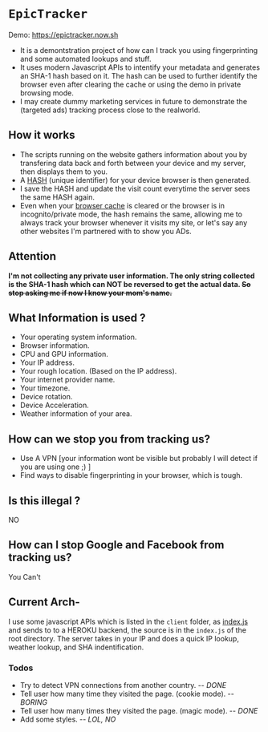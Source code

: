 # `EpicTracker`
Demo: https://epictracker.now.sh
- It is a demontstration project of how can I track you using fingerprinting and some automated lookups and stuff.
- It uses modern Javascript APIs to intentify your metadata and generates an SHA-1 hash based on it. The hash can be used to further identify the browser even after clearing the cache or using the demo in private browsing mode.
- I may create dummy marketing services in future to demonstrate the (targeted ads) tracking process close to the realworld.

## How it works
- The scripts running on the website gathers information about you by transfering data back and forth between your device and my server, then displays them to you.
- A [HASH](https://en.wikipedia.org/wiki/Cryptographic_hash_function) (unique identifier) for your device browser is then generated.
- I save the HASH and update the visit count everytime the server sees the same HASH again.
- Even when your [browser cache](https://www.bigcommerce.com/ecommerce-answers/what-browser-cache-and-why-it-important/) is cleared or the browser is in incognito/private mode, the hash remains the same, allowing me to always track your browser whenever it visits my site, or let's say any other websites I'm partnered with to show you ADs.

## Attention
**I'm not collecting any private user information. The only string collected is the SHA-1 hash which can NOT be reversed to get the actual data. <del>So stop asking me if now I know your mom's name. </del>**

## What Information is used ?
- Your operating system information.
- Browser information.
- CPU and GPU information.
- Your IP address.
- Your rough location. (Based on the IP address).
- Your internet provider name.
- Your timezone.
- Device rotation.
- Device Acceleration.
- Weather information of your area.

## How can we stop you from tracking us?
- Use A VPN [your information wont be visible but probably I will detect if you are using one ;) ]
- Find ways to disable fingerprinting in your browser, which is tough.


## Is this illegal ?

NO

## How can I stop Google and Facebook from tracking us?

You Can't

## Current Arch-
I use some javascript APIs which is listed in the `client` folder, as [index.js](https://github.com/ujjwal-kr/ip-sniff/blob/main/client/index.js) and sends to to a HEROKU backend, the source is in the `index.js` of the root directory. The server takes in your IP and does a quick IP lookup, weather lookup, and SHA indentification.

### Todos
- Try to detect VPN connections from another country. -- *DONE*
- Tell user how many time they visited the page. (cookie mode). -- *BORING*
- Tell user how many times they visited the page. (magic mode). -- *DONE*
- Add some styles.  -- *LOL, NO*

